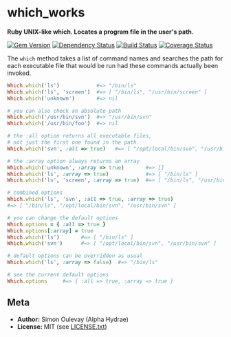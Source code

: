 # which\_works

**Ruby UNIX-like which. Locates a program file in the user's path.**

[![Gem Version](https://badge.fury.io/rb/which_works.png)](http://badge.fury.io/rb/which\_works)
[![Dependency Status](https://gemnasium.com/AlphaHydrae/which_works.png)](https://gemnasium.com/AlphaHydrae/which\_works)
[![Build Status](https://secure.travis-ci.org/AlphaHydrae/which_works.png?branch=master)](http://travis-ci.org/AlphaHydrae/which\_works)
[![Coverage Status](https://coveralls.io/repos/AlphaHydrae/which_works/badge.png?branch=master)](https://coveralls.io/r/AlphaHydrae/which\_works?branch=master)

The `which` method takes a list of command names and searches the path
for each executable file that would be run had these commands actually
been invoked.

```ruby
Which.which('ls')            #=> "/bin/ls"
Which.which('ls', 'screen')  #=> [ "/bin/ls", "/usr/bin/screen" ]
Which.which('unknown')       #=> nil

# you can also check an absolute path
Which.which('/usr/bin/svn')  #=> "/usr/bin/svn"
Which.which('/usr/bin/foo')  #=> nil

# the :all option returns all executable files,
# not just the first one found in the path
Which.which('svn', :all => true)   #=> [ "/opt/local/bin/svn", "/usr/bin/svn" ]

# the :array option always returns an array
Which.which('unknown', :array => true)       #=> []
Which.which('ls', :array => true)            #=> [ "/bin/ls" ]
Which.which('ls', 'screen', :array => true)  #=> [ "/bin/ls", "/usr/bin/screen" ]

# combined options
Which.which('ls', 'svn', :all => true, :array => true)
#=> [ "/bin/ls", "/opt/local/bin/svn", "/usr/bin/svn" ]

# you can change the default options
Which.options = { :all => true }
Which.options[:array] = true
Which.which('ls')       #=> [ "/bin/ls" ]
Which.which('svn')      #=> [ "/opt/local/bin/svn", "/usr/bin/svn" ]

# default options can be overridden as usual
Which.which('ls', :array => false)  #=> "/bin/ls"

# see the current default options
Which.options     #=> { :all => true, :array => true }
```

## Meta

* **Author:** Simon Oulevay (Alpha Hydrae)
* **License:** MIT (see [LICENSE.txt](https://raw.github.com/AlphaHydrae/which_works/master/LICENSE.txt))
